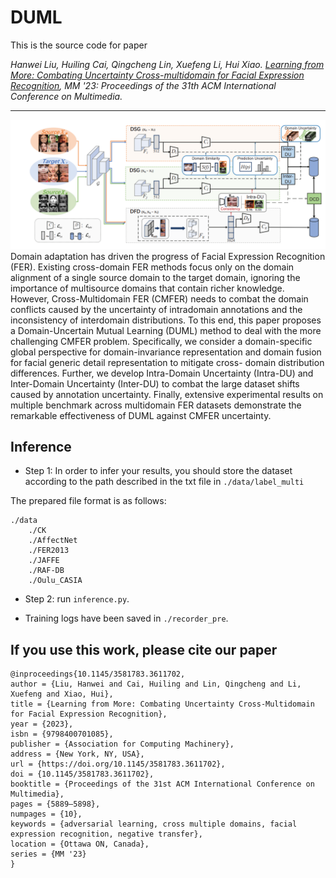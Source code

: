 DUML
===

This is the source code for paper

*Hanwei Liu, Huiling Cai, Qingcheng Lin, Xuefeng Li, Hui Xiao. [Learning from More: Combating Uncertainty Cross-multidomain for Facial Expression Recognition](https://dl.acm.org/doi/10.1145/3581783.3611702), MM '23: Proceedings of the 31th ACM International Conference on Multimedia.*


---

![The structure of the proposed method](https://github.com/liuhw01/DUML/blob/main/checkpoint/pipleine.png)
Domain adaptation has driven the progress of Facial Expression Recognition (FER). Existing cross-domain FER methods focus only on the domain alignment of a single source domain to the target domain, ignoring the importance of multisource domains that contain richer knowledge. However, Cross-Multidomain FER (CMFER) needs to combat the domain conflicts caused by the uncertainty of intradomain annotations and the inconsistency of interdomain distributions. To this end, this paper proposes a Domain-Uncertain Mutual Learning (DUML) method to deal with the more challenging
CMFER problem. Specifically, we consider a domain-specific global perspective for domain-invariance representation and domain fusion for facial generic detail representation to mitigate cross- domain distribution differences. Further, we develop Intra-Domain Uncertainty (Intra-DU) and Inter-Domain Uncertainty (Inter-DU) to combat the large dataset shifts caused by annotation uncertainty. Finally, extensive experimental results on multiple benchmark across multidomain FER datasets demonstrate the remarkable effectiveness of DUML against CMFER uncertainty.

## Inference

* Step 1: In order to infer your results, you should store the dataset according to the path described in the txt file in `./data/label_multi`

The prepared file format is as follows:

```
./data
	./CK
	./AffectNet
	./FER2013
	./JAFFE
	./RAF-DB
	./Oulu_CASIA

```


* Step 2:  run `inference.py`.


* Training logs have been saved in `./recorder_pre`.

  
## If you use this work, please cite our paper

```
@inproceedings{10.1145/3581783.3611702,
author = {Liu, Hanwei and Cai, Huiling and Lin, Qingcheng and Li, Xuefeng and Xiao, Hui},
title = {Learning from More: Combating Uncertainty Cross-Multidomain for Facial Expression Recognition},
year = {2023},
isbn = {9798400701085},
publisher = {Association for Computing Machinery},
address = {New York, NY, USA},
url = {https://doi.org/10.1145/3581783.3611702},
doi = {10.1145/3581783.3611702},
booktitle = {Proceedings of the 31st ACM International Conference on Multimedia},
pages = {5889–5898},
numpages = {10},
keywords = {adversarial learning, cross multiple domains, facial expression recognition, negative transfer},
location = {Ottawa ON, Canada},
series = {MM '23}
}
